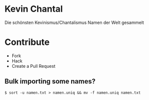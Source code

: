 # Kevin Chantal
Die schönsten Kevinismus/Chantalismus Namen der Welt gesammelt

# Contribute
- Fork
- Hack
- Create a Pull Request

## Bulk importing some names?

    $ sort -u namen.txt > namen.uniq && mv -f namen.uniq namen.txt
